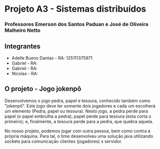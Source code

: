 # Projeto A3 - Sistemas distribuídos
### Professores Emerson dos Santos Paduan e José de Oliveira Malheiro Netto


## Integrantes 
* Adelle Bueno Dantas - RA: 125111375971
* Gabriel - RA:
* Gabriel - RA:
* Nicolas - RA:


## O projeto - Jogo jokenpô
Desenvolvemos o jogo pedra, papel e tesoura, conhecido também como "jokenpô". Este jogo deve ter somente dois jogadores e cada um escolherá um elemento (Pedra, papel ou tesoura). Nesto jogo, a pedra perde para papel (o papel embrulha a pedra); papel perde para tesoura (esta corta o primeiro); e, finalmente, a tesoura perde para a pedra, que quebra aquela.

No nosso projeto, podemos jogar com outra pessoa, bem como contra a própria máquina. Para tal, o time desenvolveu uma solução java utilizando sockets para comunicação clientes (jogadores) x servidor.
